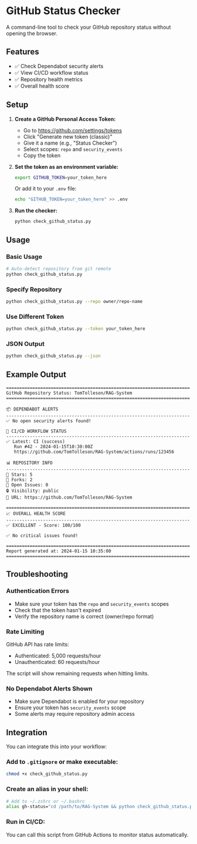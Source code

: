 # GitHub Status Checker

A command-line tool to check your GitHub repository status without opening the browser.

## Features

- ✅ Check Dependabot security alerts
- ✅ View CI/CD workflow status
- ✅ Repository health metrics
- ✅ Overall health score

## Setup

1. **Create a GitHub Personal Access Token:**
   - Go to https://github.com/settings/tokens
   - Click "Generate new token (classic)"
   - Give it a name (e.g., "Status Checker")
   - Select scopes: `repo` and `security_events`
   - Copy the token

2. **Set the token as an environment variable:**
   ```bash
   export GITHUB_TOKEN=your_token_here
   ```
   
   Or add it to your `.env` file:
   ```bash
   echo "GITHUB_TOKEN=your_token_here" >> .env
   ```

3. **Run the checker:**
   ```bash
   python check_github_status.py
   ```

## Usage

### Basic Usage
```bash
# Auto-detect repository from git remote
python check_github_status.py
```

### Specify Repository
```bash
python check_github_status.py --repo owner/repo-name
```

### Use Different Token
```bash
python check_github_status.py --token your_token_here
```

### JSON Output
```bash
python check_github_status.py --json
```

## Example Output

```
======================================================================
GitHub Repository Status: TomTolleson/RAG-System
======================================================================

📦 DEPENDABOT ALERTS
----------------------------------------------------------------------
✅ No open security alerts found!

🔄 CI/CD WORKFLOW STATUS
----------------------------------------------------------------------
✅ Latest: CI (success)
   Run #42 - 2024-01-15T10:30:00Z
   https://github.com/TomTolleson/RAG-System/actions/runs/123456

📊 REPOSITORY INFO
----------------------------------------------------------------------
🌟 Stars: 5
🍴 Forks: 2
📝 Open Issues: 0
🔒 Visibility: public
🔗 URL: https://github.com/TomTolleson/RAG-System

======================================================================
📈 OVERALL HEALTH SCORE
----------------------------------------------------------------------
✅ EXCELLENT - Score: 100/100

✅ No critical issues found!

======================================================================
Report generated at: 2024-01-15 10:35:00
======================================================================
```

## Troubleshooting

### Authentication Errors
- Make sure your token has the `repo` and `security_events` scopes
- Check that the token hasn't expired
- Verify the repository name is correct (owner/repo format)

### Rate Limiting
GitHub API has rate limits:
- Authenticated: 5,000 requests/hour
- Unauthenticated: 60 requests/hour

The script will show remaining requests when hitting limits.

### No Dependabot Alerts Shown
- Make sure Dependabot is enabled for your repository
- Ensure your token has `security_events` scope
- Some alerts may require repository admin access

## Integration

You can integrate this into your workflow:

### Add to `.gitignore` or make executable:
```bash
chmod +x check_github_status.py
```

### Create an alias in your shell:
```bash
# Add to ~/.zshrc or ~/.bashrc
alias gh-status="cd /path/to/RAG-System && python check_github_status.py"
```

### Run in CI/CD:
You can call this script from GitHub Actions to monitor status automatically.


